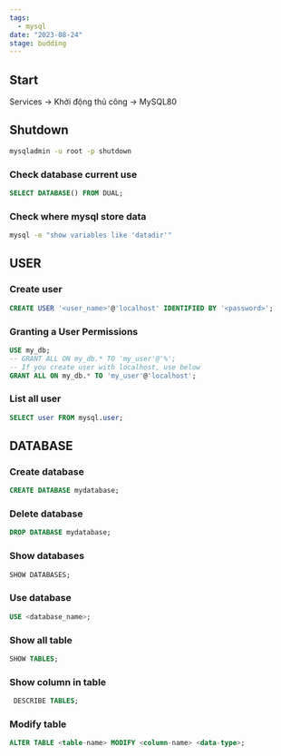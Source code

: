 ```yaml
---
tags:
  - mysql
date: "2023-08-24"
stage: budding
---
```


## Start 

Services -> Khởi động thủ công -> MySQL80

## Shutdown

```bash
mysqladmin -u root -p shutdown 
```

### Check database current use

```sql
SELECT DATABASE() FROM DUAL;
```

### Check where mysql store data

```bash
mysql -e "show variables like 'datadir'"
```
## USER

### Create user
```sql
CREATE USER '<user_name>'@'localhost' IDENTIFIED BY '<password>';
```

### Granting a User Permissions
```sql
USE my_db;
-- GRANT ALL ON my_db.* TO 'my_user'@'%';
-- If you create user with localhost, use below 
GRANT ALL ON my_db.* TO 'my_user'@'localhost';
```

### List all user
```sql
SELECT user FROM mysql.user;
```

## DATABASE

### Create database
```sql
CREATE DATABASE mydatabase;
```

### Delete database
```sql
DROP DATABASE mydatabase;
```

### Show databases

```sql
SHOW DATABASES;
```

### Use database
```sql
USE <database_name>;
```

### Show all table
```sql
SHOW TABLES;
```

### Show column in table
```sql
 DESCRIBE TABLES;
```

### Modify table 
```sql
ALTER TABLE <table-name> MODIFY <column-name> <data-type>;
```
